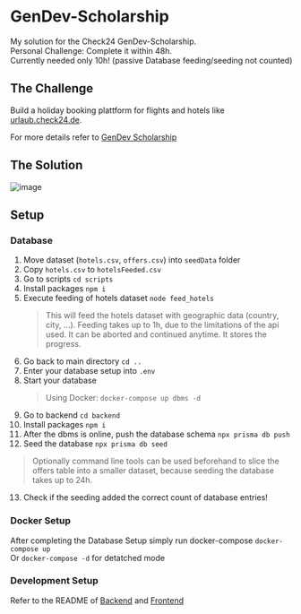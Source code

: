 # GenDev-Scholarship
My solution for the Check24 GenDev-Scholarship.<br/>
Personal Challenge: Complete it within 48h.<br/>
Currently needed only 10h! (passive Database feeding/seeding not counted)

## The Challenge
Build a holiday booking plattform for flights and hotels like [urlaub.check24.de](https://urlaub.check24.de).

For more details refer to [GenDev Scholarship](https://check24.de/gen-dev)

## The Solution
![image](https://user-images.githubusercontent.com/33132009/202933289-612f707c-5204-439e-8523-8917d713304a.png)

## Setup
### Database
1. Move dataset (`hotels.csv`, `offers.csv`) into `seedData` folder
2. Copy `hotels.csv` to `hotelsFeeded.csv`
3. Go to scripts `cd scripts`
4. Install packages `npm i`
5. Execute feeding of hotels dataset `node feed_hotels`
   > This will feed the hotels dataset with geographic data (country, city, ...). Feeding takes up to 1h, due to the limitations of the api used. It can be aborted and continued anytime. It stores the progress.
6. Go back to main directory `cd ..`
7. Enter your database setup into `.env`
8. Start your database
   > Using Docker: `docker-compose up dbms -d` <br/>
9. Go to backend `cd backend`
10. Install packages `npm i`
11. After the dbms is online, push the database schema `npx prisma db push`
12. Seed the database `npx prisma db seed`
   > Optionally command line tools can be used beforehand to slice the offers table into a smaller dataset, because seeding the database takes up to 24h.
13. Check if the seeding added the correct count of database entries!


### Docker Setup
After completing the Database Setup simply run docker-compose `docker-compose up` <br/>
Or `docker-compose -d` for detatched mode

### Development Setup
Refer to the README of [Backend](/backend/README.md) and [Frontend](/frontend/README.md)
